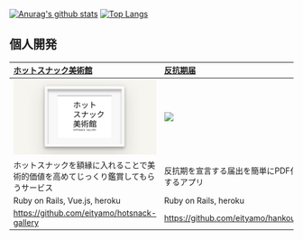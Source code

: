 
[![Anurag's github stats](https://github-readme-stats.vercel.app/api?username=eityamo&count_private=true&show_icons=true&theme=dracula)](https://github.com/anuraghazra/github-readme-stats)
[![Top Langs](https://github-readme-stats.vercel.app/api/top-langs/?username=eityamo&layout=compact&theme=dracula)](https://github.com/anuraghazra/github-readme-stats)

## 個人開発

| [ホットスナック美術館]([https://hashlog.work](https://www.hotsnack-gallery.com/)) | [反抗期届]([https://like-ranking.web.app](https://www.hankouki-todoke.com/)) |
| :---------- | :-------- |
| <img src="https://github.com/eityamo/hotsnack-gallery/blob/main/public/img/ogp.jpeg"> | <img src="https://github.com/eityamo/hankouki/blob/main/app/assets/images/ogp.png"> |
| ホットスナックを額縁に入れることで美術的価値を高めてじっくり鑑賞してもらうサービス | 反抗期を宣言する届出を簡単にPDF化するアプリ   | 
| Ruby on Rails, Vue.js, heroku  | Ruby on Rails, heroku |
| https://github.com/eityamo/hotsnack-gallery | https://github.com/eityamo/hankouki |
